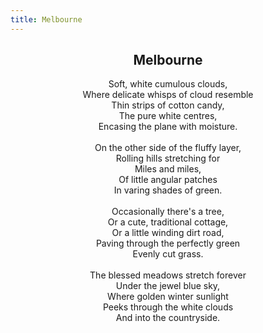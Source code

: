 ```yaml
---
title: Melbourne
---
```

<h2 style="text-align: center;">Melbourne</h2>
<p style="text-align: center;">Soft, white cumulous clouds,<br>Where delicate whisps of cloud resemble<br>Thin strips of cotton candy,<br>The pure white centres,<br>Encasing the plane with moisture. <br><br>On the other side of the fluffy layer,<br>Rolling hills stretching for <br>Miles and miles, <br>Of little angular patches<br>In varing shades of green.<br><br>Occasionally there's a tree,<br>
Or a cute, traditional cottage, <br>Or a little winding dirt road, <br>Paving through the perfectly green<br>Evenly cut grass. <br><br>The blessed meadows stretch forever<br> Under the jewel blue sky,<br>Where golden winter sunlight<br>Peeks through the white clouds <br>And into the countryside.</p>
